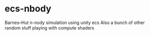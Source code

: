 # ecs-nbody
Barnes–Hut n-nody simulation using unity ecs
Also a bunch of other random stuff playing with compute shaders
